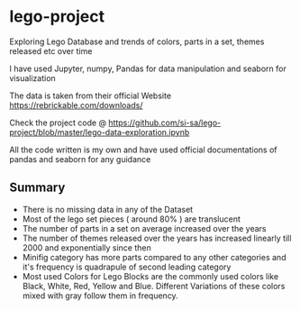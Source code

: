 # lego-project
Exploring Lego Database and trends of colors, parts in a set, themes released etc over time

I have used Jupyter, numpy, Pandas for data manipulation and seaborn for visualization

The data is taken from their official Website https://rebrickable.com/downloads/

Check the project code @ https://github.com/si-sa/lego-project/blob/master/lego-data-exploration.ipynb

All the code written is my own and have used official documentations of pandas and seaborn for any guidance

## Summary
<ul>
    <li>There is no missing data in any of the Dataset</li>
    <li>Most of the lego set pieces ( around 80% ) are translucent</li>
    <li>The number of parts in a set on average increased over the years</li>
    <li>The number of themes released over the years has increased linearly till 2000 and exponentially since then</li>
    <li>Minifig category has more parts compared to any other categories and it's frequency is quadrapule of second leading category</li>
    <li>Most used Colors for Lego Blocks are the commonly used colors like Black, White, Red, Yellow and Blue. Different Variations of these colors mixed with gray follow them in frequency.</li>
</ul>
